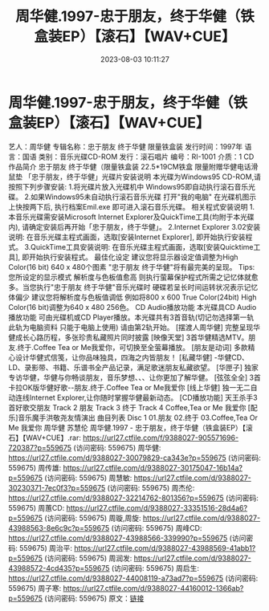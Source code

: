 ﻿---
title: 周华健.1997-忠于朋友，终于华健（铁盒装EP）【滚石】【WAV+CUE】
date: 2023-08-03 10:11:27
categories: WAV车载音乐、镜像
tags: 华语中文
---
# 周华健.1997-忠于朋友，终于华健（铁盒装EP）【滚石】【WAV+CUE】

艺人：周华健
专辑名称：忠于朋友 终于华健 限量铁盒装
发行时间：1997年
语言：国语
类别：音乐光碟CD-ROM
发行：滚石唱片
编号：RI-1001
介质：1 CD
作品简介
忠于朋友 终于华健（限量铁盒装
22.5*19CM铁盒
限量附赠华健电话滑鼠垫
「忠于朋友，终于华健」光碟片安装说明
本光碟为Windows95 CD-ROM,请按照下列步骤安装:
1.将光碟片放入光碟机中 Windows95即自动执行滚石音乐光碟。
2.如果Windows95未自动执行滚石音乐光碟 打开"我的电脑" 在光碟机图示上快按两下后, 执行档案Emil.exe
即可进入滚石音乐光碟。
相关程式安装说明
1.本音乐光碟需安装Microsoft Internet Explorer及QuickTime工具(均附于本光碟内),
请确定安装后再开始「忠于朋友，终于华健」。
2.Internet Explorer 3.02安装说明:
在音乐光碟主程式画面，选取[安装Internet Explorer], 即开始执行安装程式。
3.QuickTime工具安装说明:
在音乐光碟主程式画面，选取[安装Quicktime工具], 即开始执行安装程式。
最佳化设定
建议您将显示器设定值调整为High Color(16 bit) 640 x 480个图素 "忠于朋友
终于华健"将有最完美的呈现。
Tips:您所设定的显示模式 解析度与色板值愈高 则执行萤幕保护程式所需之记忆体就愈多。当您执行"忠于朋友 终于华健"音乐光碟时
硬碟若呈长时间运转状况表示记忆体偏少 建议您将解析度与色板值调低 例如将800 x 600 True Color(24bit)
High Color(16 bit)调整为640 x 480 256色。
CD Audio播放功能
本光碟具CD Audio播放功能 可由光碟机或CD Player播放。本光碟共有3首音轨(切记勿选择第一轨 此轨为电脑资料
只能于电脑上使用) 请由第2轨开始。
[摆渡人周华健]
完整呈现华健成长心路历程，多张珍贵私藏照片同时披露
[映像天堂]
3首华健精选MTV。朋友.终于.Coffee Tea or Me我爱你，可切换至全萤幕播放。
[朋友是动词]
多款精心设计华健式信笺，让你品味独具，四海之内皆朋友！
[私藏华健]
-华健CD、LD、录影带、书籍、乐谱书全产品记录，满足歌迷朋友私藏欲望。
[华匣子]
独家专访华健，华健与你畅谈朋友，音乐梦想、、、让你更加了解华健。
[弦弦全全]
3首卡拉OK版华健好歌--朋友.终于.Coffee Tea or Me我爱你
[线上华健]
独一无二自动连线Internet Explorer,让你随时掌握华健最新动态。
[CD播放功能] 天王杀手3首好歌交朋友
Track 2 朋友
Track 3 终于
Track 4 Coffee,Tea or Me 我爱你
[配乐]音乐魔手洪敬尧友情演出
曲目列表
Disc 1
01.朋友
02.终于
03.Coffee,Tea Or Me 我爱你 周华健 苏慧伦
周华健.1997 - 忠于朋友，终于华健（铁盒装EP）【滚石】【WAV+CUE】.rar: https://url27.ctfile.com/f/9388027-905571696-720387?p=559675
(访问密码: 559675)
周华健: https://url27.ctfile.com/d/9388027-30079829-ca343e?p=559675
(访问密码: 559675)
周传雄: https://url27.ctfile.com/d/9388027-30175047-16b14a?p=559675
(访问密码: 559675)
周慧敏: https://url27.ctfile.com/d/9388027-30230371-7ec0f3?p=559675
(访问密码: 559675)
周杰伦: https://url27.ctfile.com/d/9388027-32214762-801356?p=559675
(访问密码: 559675)
周蕙CD: https://url27.ctfile.com/d/9388027-33351516-28d4a6?p=559675
(访问密码: 559675)
周璇,周旋: https://url27.ctfile.com/d/9388027-43988563-8e6c9c?p=559675
(访问密码: 559675)
周峰CD: https://url27.ctfile.com/d/9388027-43988566-339990?p=559675
(访问密码: 559675)
周治平: https://url27.ctfile.com/d/9388027-43988569-41abb1?p=559675
(访问密码: 559675)
周润发: https://url27.ctfile.com/d/9388027-43988572-4cd435?p=559675
(访问密码: 559675)
周启生: https://url27.ctfile.com/d/9388027-44008119-a73ad7?p=559675
(访问密码: 559675)
周子寒: https://url27.ctfile.com/d/9388027-44160012-1366ab?p=559675
(访问密码: 559675)
原文：[链接](https://blog.sina.com.cn/s/blog_1647c7e76010312yb.html)